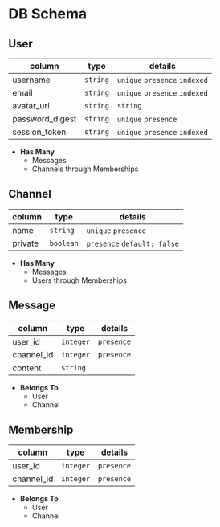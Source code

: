 # DB Schema

## User

| column          | type     | details           |
|-----------------|----------|---------------------|
| username        | `string` | `unique` `presence` `indexed` |
| email           | `string` | `unique` `presence` `indexed` |
| avatar_url      | `string` | `string`            |
| password_digest | `string` | `unique` `presence` |
| session_token   | `string` | `unique` `presence` `indexed` |

- **Has Many**
  - Messages
  - Channels through Memberships


## Channel

| column      | type      | details           |
|-------------|-----------|---------------------|
| name        | `string`  | `unique` `presence` |
| private     | `boolean` | `presence` `default: false`|

- **Has Many**
  - Messages
  - Users through Memberships

## Message

| column     | type      | details  |
|------------|-----------|------------|
| user_id    | `integer` | `presence` |
| channel_id | `integer` | `presence` |
| content    | `string`  |            |


- **Belongs To**
  - User
  - Channel


## Membership

| column     | type      | details  |
|------------|-----------|------------|
| user_id    | `integer` | `presence` |
| channel_id | `integer` | `presence` |

- **Belongs To**
  - User
  - Channel
